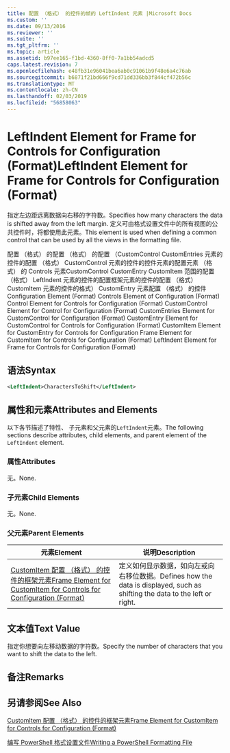 ```yaml
---
title: 配置 （格式） 的控件的帧的 LeftIndent 元素 |Microsoft Docs
ms.custom: ''
ms.date: 09/13/2016
ms.reviewer: ''
ms.suite: ''
ms.tgt_pltfrm: ''
ms.topic: article
ms.assetid: b97ee165-f1bd-4360-8ff0-7a1bb54adcd5
caps.latest.revision: 7
ms.openlocfilehash: e48fb31e96041bea6ab0c91061b9f48e6a4c76ab
ms.sourcegitcommit: b6871f21bd666f9cd71dd336bb3f844cf472b56c
ms.translationtype: MT
ms.contentlocale: zh-CN
ms.lasthandoff: 02/03/2019
ms.locfileid: "56858063"
---
```

# <a name="leftindent-element-for-frame-for-controls-for-configuration-format"></a><span data-ttu-id="ca639-102">LeftIndent Element for Frame for Controls for Configuration (Format)</span><span class="sxs-lookup"><span data-stu-id="ca639-102">LeftIndent Element for Frame for Controls for Configuration (Format)</span></span>

<span data-ttu-id="ca639-103">指定左边距远离数据向右移的字符数。</span><span class="sxs-lookup"><span data-stu-id="ca639-103">Specifies how many characters the data is shifted away from the left margin.</span></span> <span data-ttu-id="ca639-104">定义可由格式设置文件中的所有视图的公共控件时，将都使用此元素。</span><span class="sxs-lookup"><span data-stu-id="ca639-104">This element is used when defining a common control that can be used by all the views in the formatting file.</span></span>

<span data-ttu-id="ca639-105">配置 （格式） 的配置 （格式） 的配置 （CustomControl CustomEntries 元素的控件的配置 （格式） CustomControl 元素的控件的控件元素的配置元素 （格式） 的 Controls 元素CustomControl CustomEntry CustomItem 范围的配置 （格式） LeftIndent 元素的控件的配置框架元素的控件的配置 （格式） CustomItem 元素的控件的格式） CustomEntry 元素配置 （格式） 的控件</span><span class="sxs-lookup"><span data-stu-id="ca639-105">Configuration Element (Format) Controls Element of Configuration (Format) Control Element for Controls for Configuration (Format) CustomControl Element for Control for Configuration (Format) CustomEntries Element for CustomControl for Configuration (Format) CustomEntry Element for CustomControl for Controls for Configuration (Format) CustomItem Element for CustomEntry for Controls for Configuration Frame Element for CustomItem for Controls for Configuration (Format) LeftIndent Element for Frame for Controls for Configuration (Format)</span></span>

## <a name="syntax"></a><span data-ttu-id="ca639-106">语法</span><span class="sxs-lookup"><span data-stu-id="ca639-106">Syntax</span></span>

```xml
<LeftIndent>CharactersToShift</LeftIndent>
```

## <a name="attributes-and-elements"></a><span data-ttu-id="ca639-107">属性和元素</span><span class="sxs-lookup"><span data-stu-id="ca639-107">Attributes and Elements</span></span>

<span data-ttu-id="ca639-108">以下各节描述了特性、 子元素和父元素的`LeftIndent`元素。</span><span class="sxs-lookup"><span data-stu-id="ca639-108">The following sections describe attributes, child elements, and parent element of the `LeftIndent` element.</span></span>

### <a name="attributes"></a><span data-ttu-id="ca639-109">属性</span><span class="sxs-lookup"><span data-stu-id="ca639-109">Attributes</span></span>

<span data-ttu-id="ca639-110">无。</span><span class="sxs-lookup"><span data-stu-id="ca639-110">None.</span></span>

### <a name="child-elements"></a><span data-ttu-id="ca639-111">子元素</span><span class="sxs-lookup"><span data-stu-id="ca639-111">Child Elements</span></span>

<span data-ttu-id="ca639-112">无。</span><span class="sxs-lookup"><span data-stu-id="ca639-112">None.</span></span>

### <a name="parent-elements"></a><span data-ttu-id="ca639-113">父元素</span><span class="sxs-lookup"><span data-stu-id="ca639-113">Parent Elements</span></span>

|<span data-ttu-id="ca639-114">元素</span><span class="sxs-lookup"><span data-stu-id="ca639-114">Element</span></span>|<span data-ttu-id="ca639-115">说明</span><span class="sxs-lookup"><span data-stu-id="ca639-115">Description</span></span>|
|-------------|-----------------|
|[<span data-ttu-id="ca639-116">CustomItem 配置 （格式） 的控件的框架元素</span><span class="sxs-lookup"><span data-stu-id="ca639-116">Frame Element for CustomItem for Controls for Configuration (Format)</span></span>](./frame-element-for-customitem-for-controls-for-configuration-format.md)|<span data-ttu-id="ca639-117">定义如何显示数据，如向左或向右移位数据。</span><span class="sxs-lookup"><span data-stu-id="ca639-117">Defines how the data is displayed, such as shifting the data to the left or right.</span></span>|

## <a name="text-value"></a><span data-ttu-id="ca639-118">文本值</span><span class="sxs-lookup"><span data-stu-id="ca639-118">Text Value</span></span>

<span data-ttu-id="ca639-119">指定你想要向左移动数据的字符数。</span><span class="sxs-lookup"><span data-stu-id="ca639-119">Specify the number of characters that you want to shift the data to the left.</span></span>

## <a name="remarks"></a><span data-ttu-id="ca639-120">备注</span><span class="sxs-lookup"><span data-stu-id="ca639-120">Remarks</span></span>

## <a name="see-also"></a><span data-ttu-id="ca639-121">另请参阅</span><span class="sxs-lookup"><span data-stu-id="ca639-121">See Also</span></span>

[<span data-ttu-id="ca639-122">CustomItem 配置 （格式） 的控件的框架元素</span><span class="sxs-lookup"><span data-stu-id="ca639-122">Frame Element for CustomItem for Controls for Configuration (Format)</span></span>](./frame-element-for-customitem-for-controls-for-configuration-format.md)

[<span data-ttu-id="ca639-123">编写 PowerShell 格式设置文件</span><span class="sxs-lookup"><span data-stu-id="ca639-123">Writing a PowerShell Formatting File</span></span>](./writing-a-powershell-formatting-file.md)
